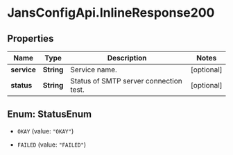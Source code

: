 # JansConfigApi.InlineResponse200

## Properties

Name | Type | Description | Notes
------------ | ------------- | ------------- | -------------
**service** | **String** | Service name. | [optional] 
**status** | **String** | Status of SMTP server connection test. | [optional] 



## Enum: StatusEnum


* `OKAY` (value: `"OKAY"`)

* `FAILED` (value: `"FAILED"`)




